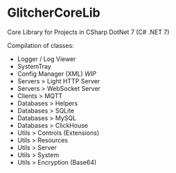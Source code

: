 # GlitcherCoreLib

Core Library for Projects in CSharp DotNet 7 (C# .NET 7)

Compilation of classes: 
- Logger / Log Viewer
- SystemTray
- Config Manager (XML) *WIP*
- Servers > Light HTTP Server
- Servers > WebSocket Server
- Clients > MQTT
- Databases > Helpers
- Databases > SQLite
- Databases > MySQL
- Databases > ClickHouse
- Utils > Controls (Extensions)
- Utils > Resources
- Utils > Server
- Utils > System
- Utils > Encryption (Base64)